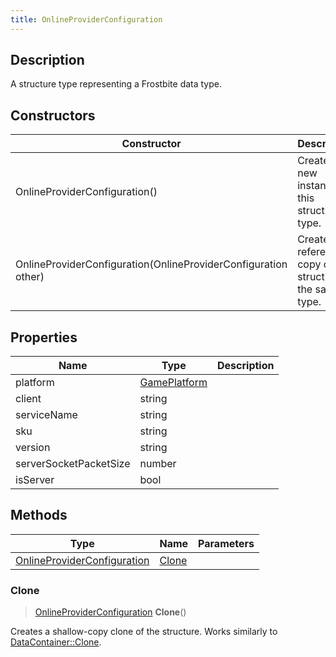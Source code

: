 ```yaml
---
title: OnlineProviderConfiguration
---
```

## Description

A structure type representing a Frostbite data type.

## Constructors

| Constructor                                                    | Description                                              |
| -------------------------------------------------------------- | -------------------------------------------------------- |
| OnlineProviderConfiguration()                                  | Create a new instance of this structure type.            |
| OnlineProviderConfiguration(OnlineProviderConfiguration other) | Create a reference copy of a structure of the same type. |

## Properties

| Name                   | Type                         | Description |
| ---------------------- | ---------------------------- | ----------- |
| platform               | [GamePlatform](/vext/ref/fb/gameplatform/) |             |
| client                 | string                       |             |
| serviceName            | string                       |             |
| sku                    | string                       |             |
| version                | string                       |             |
| serverSocketPacketSize | number                       |             |
| isServer               | bool                         |             |

## Methods

| Type                                                       | Name            | Parameters |
| ---------------------------------------------------------- | --------------- | ---------- |
| [OnlineProviderConfiguration](/vext/ref/fb/onlineproviderconfiguration/) | [Clone](#clone) |            |

### Clone

> [OnlineProviderConfiguration](/vext/ref/fb/onlineproviderconfiguration/) **Clone**()

Creates a shallow-copy clone of the structure. Works similarly to [DataContainer::Clone](/vext/ref/shared/class/datacontainer#clone).
